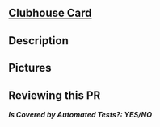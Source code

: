 ##  [Clubhouse Card](www.Your_Clubhouse_Link_Here.com)

## Description
<!--
Describe what this PR covers at a high level and why it's important or what issue it fixes. If there are follow up PRs, or if this is a follow up PR mention here.
-->

## Pictures
<!--
OPTIONAL
The perfect spot to call out a highlight of your new feature or really cool visual change. Only add pictures for highlights of your new feature.

You can also upload gifs of the feature. You can make them with this simple app: http://recordit.co/
-->

## Reviewing this PR
<!--
Indicate if automated tests cover this PR. If not EXPLAIN WHY
-->
_**Is Covered by Automated Tests?: YES/NO**_

<!--
Let other developers know how to review this PR. If there's a required manual or local testing process, document it here. Also call out any ideas in your code that you would like other developers to weigh in on, such as broad concepts or patterns you used across files.
-->
